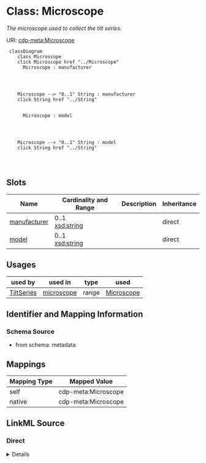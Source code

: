 

# Class: Microscope


_The microscope used to collect the tilt series._





URI: [cdp-meta:Microscope](metadataMicroscope)






```mermaid
 classDiagram
    class Microscope
    click Microscope href "../Microscope"
      Microscope : manufacturer
        
          
    
    
    Microscope --> "0..1" String : manufacturer
    click String href "../String"

        
      Microscope : model
        
          
    
    
    Microscope --> "0..1" String : model
    click String href "../String"

        
      
```




<!-- no inheritance hierarchy -->


## Slots

| Name | Cardinality and Range | Description | Inheritance |
| ---  | --- | --- | --- |
| [manufacturer](manufacturer.md) | 0..1 <br/> [xsd:string](http://www.w3.org/2001/XMLSchema#string) |  | direct |
| [model](model.md) | 0..1 <br/> [xsd:string](http://www.w3.org/2001/XMLSchema#string) |  | direct |





## Usages

| used by | used in | type | used |
| ---  | --- | --- | --- |
| [TiltSeries](TiltSeries.md) | [microscope](microscope.md) | range | [Microscope](Microscope.md) |






## Identifier and Mapping Information







### Schema Source


* from schema: metadata





## Mappings

| Mapping Type | Mapped Value |
| ---  | ---  |
| self | cdp-meta:Microscope |
| native | cdp-meta:Microscope |





## LinkML Source

<!-- TODO: investigate https://stackoverflow.com/questions/37606292/how-to-create-tabbed-code-blocks-in-mkdocs-or-sphinx -->

### Direct

<details>
```yaml
name: Microscope
description: The microscope used to collect the tilt series.
from_schema: metadata
attributes:
  manufacturer:
    name: manufacturer
    from_schema: metadata
    exact_mappings:
    - cdp-common:tiltseries_microscope_manufacturer
    alias: manufacturer
    owner: Microscope
    domain_of:
    - Camera
    - Microscope
    range: string
    inlined: true
    inlined_as_list: true
  model:
    name: model
    from_schema: metadata
    exact_mappings:
    - cdp-common:tiltseries_microscope_model
    alias: model
    owner: Microscope
    domain_of:
    - Camera
    - Microscope
    range: string
    inlined: true
    inlined_as_list: true

```
</details>

### Induced

<details>
```yaml
name: Microscope
description: The microscope used to collect the tilt series.
from_schema: metadata
attributes:
  manufacturer:
    name: manufacturer
    from_schema: metadata
    exact_mappings:
    - cdp-common:tiltseries_microscope_manufacturer
    alias: manufacturer
    owner: Microscope
    domain_of:
    - Camera
    - Microscope
    range: string
    inlined: true
    inlined_as_list: true
  model:
    name: model
    from_schema: metadata
    exact_mappings:
    - cdp-common:tiltseries_microscope_model
    alias: model
    owner: Microscope
    domain_of:
    - Camera
    - Microscope
    range: string
    inlined: true
    inlined_as_list: true

```
</details>